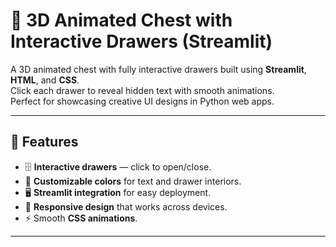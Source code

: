 # 🎨 3D Animated Chest with Interactive Drawers (Streamlit)

A 3D animated chest with fully interactive drawers built using **Streamlit**, **HTML**, and **CSS**.  
Click each drawer to reveal hidden text with smooth animations.  
Perfect for showcasing creative UI designs in Python web apps.

---

## 🚀 Features
- 🗄 **Interactive drawers** — click to open/close.
- 🎨 **Customizable colors** for text and drawer interiors.
- 🖥 **Streamlit integration** for easy deployment.
- 📱 **Responsive design** that works across devices.
- ⚡ Smooth **CSS animations**.

---

